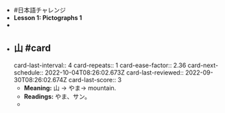- #日本語チャレンジ
- **Lesson 1: Pictographs 1**
-
- ## 山 #card
  card-last-interval:: 4
  card-repeats:: 1
  card-ease-factor:: 2.36
  card-next-schedule:: 2022-10-04T08:26:02.673Z
  card-last-reviewed:: 2022-09-30T08:26:02.674Z
  card-last-score:: 3
	- **Meaning:** 山 -> やま-> mountain.
	- **Readings:** やま、サン。
	-